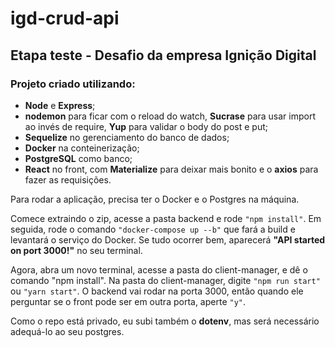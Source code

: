 # igd-crud-api

## Etapa teste - Desafio da empresa Ignição Digital

### Projeto criado utilizando:
* __Node__ e __Express__; 
* __nodemon__ para ficar com o reload do watch, __Sucrase__ para usar import ao invés de require, __Yup__ para validar o body do post e put;
* __Sequelize__ no gerenciamento do banco de dados;
* __Docker__ na conteinerização;
* __PostgreSQL__ como banco;
* __React__ no front, com __Materialize__ para deixar mais bonito e o __axios__ para fazer as requisições.

Para rodar a aplicação, precisa ter o Docker e o Postgres na máquina.

Comece extraindo o zip, acesse a pasta backend e rode ```"npm install"```.
Em seguida, rode o comando ```"docker-compose up --b"``` que fará a build e levantará o serviço do Docker.
Se tudo ocorrer bem, aparecerá **__"API started on port 3000!"__** no seu terminal.

Agora, abra um novo terminal, acesse a pasta do client-manager, e dê o comando "npm install".
Na pasta do client-manager, digite ```"npm run start"``` ou ```"yarn start"```. O backend vai rodar na porta 3000, 
então quando ele perguntar se o front pode ser em outra porta, aperte ```"y"```.

Como o repo está privado, eu subi também o __dotenv__, mas será necessário adequá-lo ao seu postgres.